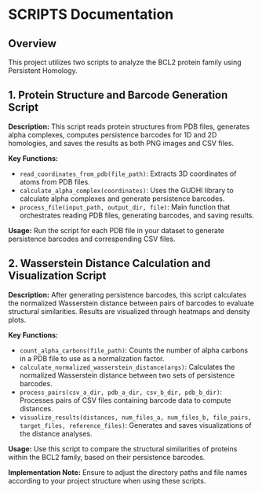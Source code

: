 # SCRIPTS Documentation

## Overview
This project utilizes two scripts to analyze the BCL2 protein family using Persistent Homology.

## 1. Protein Structure and Barcode Generation Script

**Description:** This script reads protein structures from PDB files, generates alpha complexes, computes persistence barcodes for 1D and 2D homologies, and saves the results as both PNG images and CSV files.

**Key Functions:**
- `read_coordinates_from_pdb(file_path)`: Extracts 3D coordinates of atoms from PDB files.
- `calculate_alpha_complex(coordinates)`: Uses the GUDHI library to calculate alpha complexes and generate persistence barcodes.
- `process_file(input_path, output_dir, file)`: Main function that orchestrates reading PDB files, generating barcodes, and saving results.

**Usage:**
Run the script for each PDB file in your dataset to generate persistence barcodes and corresponding CSV files.

## 2. Wasserstein Distance Calculation and Visualization Script

**Description:** After generating persistence barcodes, this script calculates the normalized Wasserstein distance between pairs of barcodes to evaluate structural similarities. Results are visualized through heatmaps and density plots.

**Key Functions:**
- `count_alpha_carbons(file_path)`: Counts the number of alpha carbons in a PDB file to use as a normalization factor.
- `calculate_normalized_wasserstein_distance(args)`: Calculates the normalized Wasserstein distance between two sets of persistence barcodes.
- `process_pairs(csv_a_dir, pdb_a_dir, csv_b_dir, pdb_b_dir)`: Processes pairs of CSV files containing barcode data to compute distances.
- `visualize_results(distances, num_files_a, num_files_b, file_pairs, target_files, reference_files)`: Generates and saves visualizations of the distance analyses.

**Usage:**
Use this script to compare the structural similarities of proteins within the BCL2 family, based on their persistence barcodes.

**Implementation Note:**
Ensure to adjust the directory paths and file names according to your project structure when using these scripts.
